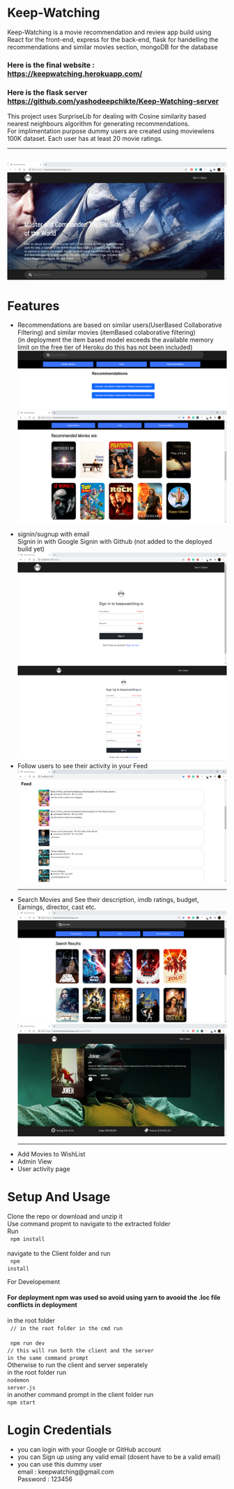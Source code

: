 # Keep-Watching
Keep-Watching is a movie recommendation and review app build using React for the front-end, express for the back-end, 
flask for handelling the recommendations and similar movies section, mongoDB for the database<br />
### Here is the final website : https://keepwatching.herokuapp.com/

### Here is the flask server  https://github.com/yashodeepchikte/Keep-Watching-server

This project uses SurpriseLib for dealing with Cosine similarity based nearest neighbours algorithm for generating recommendations. <br />
For implimentation purpose dummy users are created using moviewlens 100K dataset. Each user has at least 20 movie ratings. 
<hr />

<br />
<img src="https://github.com/yashodeepchikte/Keep-Watching/blob/master/Images/homepage.PNG" alt="homepage image"/> <br />

# Features
<ul>
<li>

Recommendations are based on similar users(UserBased Collaborative Filtering) and similar movies (itemBased colaborative filtering)
<br/>(in deployment the item based model exceeds the available memory limit on the free tier of Heroku do this has not been included)
<br />
<img src="https://github.com/yashodeepchikte/Keep-Watching/blob/master/Images/recommendations1.PNG" alt="" /><br />
<img src="https://github.com/yashodeepchikte/Keep-Watching/blob/master/Images/recommendations2.PNG" alt="" /><br />

</li>
<li>
signin/sugnup with email <br>
Signin in with Google Signin with Github (not added to the deployed build yet)
<br/>
<img src="https://github.com/yashodeepchikte/Keep-Watching/blob/master/Images/sign-page.PNG" alt="" />
  <br />
<img alt="" src="https://github.com/yashodeepchikte/Keep-Watching/blob/master/Images/signup%20page.PNG" /><br />
</li>
<li>
Follow users to see their activity in your Feed<br />
<img alt="user feed image" src="https://github.com/yashodeepchikte/Keep-Watching/blob/master/Images/Feed.PNG" />
  <hr />
</li>
<li>
Search Movies and See their description, imdb ratings, budget, Earnings, director, cast etc.
<img src="https://github.com/yashodeepchikte/Keep-Watching/blob/master/Images/searchMovies.PNG" alt="searchMovies.PNG" />
  <br />
<img src="https://github.com/yashodeepchikte/Keep-Watching/blob/master/Images/movie.PNG" alt="searchMovies.PNG" />
  <hr />
</li>
<li>
Add Movies to WishList
</li>
<li>
Admin View
</li>
<li>
User activity page
</li>

</ul>

# Setup And Usage
Clone the repo or download and unzip it <br />
Use command propmt to navigate to the extracted folder<br />
Run <br />
<code> npm install </code><br />
navigate to the Client folder and run <br />
<code> npm install </code> <br />

For Developement <br />

#### For deployment npm was used so avoid using yarn to avooid the .loc file conflicts in deployment

in the root folder<br/>
<code>
// in  the root folder in the cmd run <br/>
npm run dev   <br/>// this will run both the client and the server in the same command prompt
</code> <br />
Otherwise to run the client and server seperately <br />
in the root folder run<br />
<code>nodemon server.js</code><br />
in another command prompt in the client folder run<br />
<code>npm start </code><br />

# Login Credentials
<ul>
<li>
you can login with your Google or GitHub account
</li>
<li>
you can Sign up using any valid email (dosent have to be a valid email)
</li>
<li>
you can use this dummy user<br />
email : keepwatching@gmail.com <br />
Password : 123456
</li>
</ul>

